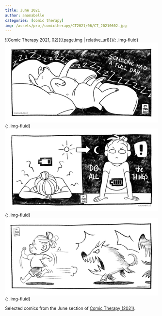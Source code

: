 ```yaml
---
title: June 2021
author: anonabelle
categories: [comic therapy]
img: /assets/proj/comictherapy/CT2021/06/CT_20210602.jpg
---
```


![Comic Therapy 2021, 02]({{page.img | relative_url}}){: .img-fluid}
![Comic Therapy 2021, 09](/assets/proj/comictherapy/CT2021/06/CT_20210609.jpg){: .img-fluid}
![Comic Therapy 2021, 14](/assets/proj/comictherapy/CT2021/06/CT_20210614.jpg){: .img-fluid}
![Comic Therapy 2021, 19](/assets/proj/comictherapy/CT2021/06/CT_20210619.jpg){: .img-fluid}

<div class="blogtext" markdown='1'>
Selected comics from the June section of <a href="/comictherapy">Comic Therapy (2021)</a>.
</div>
